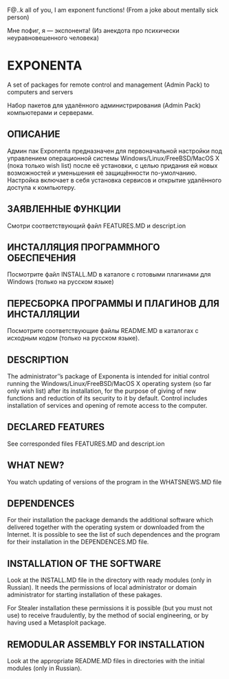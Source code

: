 ﻿﻿F@..k all of you, I am exponent functions\! (From a joke about mentallysick person)Мне пофиг, я — экспонента\! (Из анекдота про психическинеуравновешенного человека)# EXPONENTAA set of packages for remote control and management (Admin Pack) tocomputers and serversНабор пакетов для удалённого администрирования (Admin Pack) компьютерамии серверами.## ОПИСАНИЕАдмин пак Exponenta предназначен для первоначальной настройки подуправлением операционной системы Windows/Linux/FreeBSD/MacOS X(пока только wish list) после её установки, с целью придания ей новыхвозможностей и уменьшения её защищённости по-умолчанию. Настройкавключает в себя установка сервисов и открытие удалённого доступа ккомпьютеру.## ЗАЯВЛЕННЫЕ ФУНКЦИИСмотри соответствующий файл FEATURES.MD и descript.ion## ИНСТАЛЛЯЦИЯ ПРОГРАММНОГО ОБЕСПЕЧЕНИЯПосмотрите файл INSTALL.MD в каталоге с готовыми плагинами для Windows(только на русском языке)## ПЕРЕСБОРКА ПРОГРАММЫ И ПЛАГИНОВ ДЛЯ ИНСТАЛЛЯЦИИПосмотрите соответствующие файлы README.MD в каталогах с исходным кодом(только на русском языке).## DESCRIPTIONThe administrator’’s package of Exponenta is intended for initialcontrol running the Windows/Linux/FreeBSD/MacOS X operating system (sofar only wish list) after its installation, for the purpose of giving ofnew functions and reduction of its security to it by default. Controlincludes installation of services and opening of remote access to thecomputer.## DECLARED FEATURESSee corresponded files FEATURES.MD and descript.ion## WHAT NEW?You watch updating of versions of the program in the WHATSNEWS.MD file## DEPENDENCESFor their installation the package demands the additional software whichdelivered together with the operating system or downloaded from theInternet. It is possible to see the list of such dependences and theprogram for their installation in the DEPENDENCES.MD file.## INSTALLATION OF THE SOFTWARELook at the INSTALL.MD file in the directory with ready modules (only inRussian). It needs the permissions of local administrator or domainadministrator for starting installation of these pakages.For Stealer installation these permissions it is possible (but you mustnot use) to receive fraudulently, by the method of social engineering,or by having used a Metasploit package.## REMODULAR ASSEMBLY FOR INSTALLATIONLook at the appropriate README.MD files in directories with the initialmodules (only in Russian).